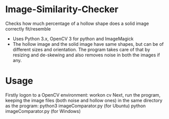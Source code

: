 # Image-Similarity-Checker
Checks how much percentage of a hollow shape does a solid image correctly fit/resemble
- Uses Python 3.x, OpenCV 3 for python and ImageMagick
- The hollow image and the solid image have same shapes, but can be of different sizes and orientation. The program takes care of that by resizing and de-skewing and also removes noise in both the images if any.
# Usage
Firstly logon to a OpenCV environment:
    workon cv
Next, run the program, keeping the image files (both noise and hollow ones) in the same directory as the program:
    python3 imageComparator.py (for Ubuntu)
    python imageComparator.py (for Windows)
    
